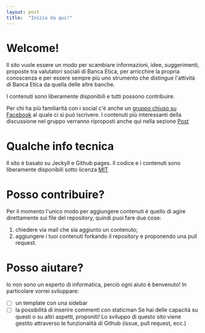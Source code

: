 ```yaml
---
layout: post
title:  "Inizia da qui!"
---
```


# Welcome!
Il sito vuole essere un modo per scambiare informazioni, idee, suggerimenti, proposte tra valutatori sociali di Banca Etica, per arricchire la propria conoscenza e per essere sempre più uno strumento che distingue l'attività di Banca Etica da quella delle altre banche.

I contenuti sono liberamente disponibili e tutti possono contribuire.

Per chi ha più familiarità con i social c'è anche un [gruppo chiuso su Facebook](https://www.facebook.com/groups/445816879511918/) al quale ci si può iscrivere. I contenuti più interessanti della discussione nel gruppo verranno riproposti anche qui nella sezione [Post](https://mauromussin.github.io/valutazionesociale/blog/)


# Qualche info tecnica
Il sito è basato su Jeckyll e Github pages. Il codice e i contenuti sono liberamente disponibili sotto licenza [MIT](https://github.com/jekyll/jekyll/blob/master/LICENSE)

# Posso contribuire?
Per il momento l'unico modo per aggiungere contenuti è quello di agire direttamente sui file del repository, quindi puoi fare due cose:
1. chiedere via mail che sia aggiunto un contenuto;
2. aggiungere i tuoi contenuti forkando il repository e proponendo una pull request.

# Posso aiutare?
Io non sono un esperto di informatica, perciò ogni aiuto è benvenuto!
In particolare vorrei sviluppare:
- [ ] un template con una sidebar
- [ ] la possibilità di inserire commenti con staticman
Se hai delle capacità su questi o su altri aspetti, proponiti! Lo sviluppo di questo sito viene gestito attraverso le funzionalità di Github (issue, pull request, ecc.)

